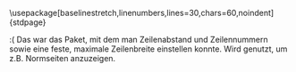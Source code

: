 \usepackage[baselinestretch,linenumbers,lines=30,chars=60,noindent]{stdpage}

:( Das war das Paket, mit dem man Zeilenabstand und Zeilennummern sowie eine feste, maximale Zeilenbreite einstellen konnte. 
Wird genutzt, um z.B. Normseiten anzuzeigen.
